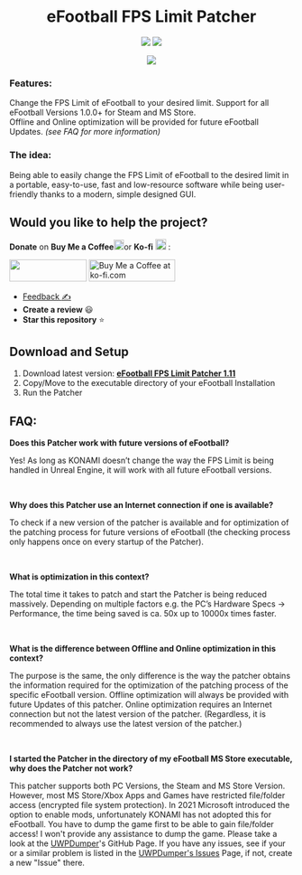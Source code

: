 <h1 align="center">eFootball FPS Limit Patcher</h1>

<p align="center">
	<a href="https://github.com/CadiLillian/eFootball-FPS-Limit-Patcher/releases"><img src="https://img.shields.io/github/v/release/CadiLillian/eFootball-FPS-Limit-Patcher?style=flat-square" /></a>
	<a href="https://github.com/CadiLillian/eFootball-FPS-Limit-Patcher/releases"><img src="https://img.shields.io/github/downloads/CadiLillian/eFootball-FPS-Limit-Patcher/total?style=flat-square" /></a>
</p>

<p align="center">
	<img src="https://user-images.githubusercontent.com/121774761/220712177-0e5cab0d-a939-4f65-8352-562f420165d0.gif" />
</p>

 ### **Features:**  
Change the FPS Limit of eFootball to your desired limit.
Support for all eFootball Versions 1.0.0+ for Steam and MS Store.  
Offline and Online optimization will be provided for future eFootball Updates. *(see FAQ for more information)*

### **The idea:**
Being able to easily change the FPS Limit of eFootball to the desired limit in a portable, easy-to-use, fast and low-resource software while being user-friendly thanks to a modern, simple designed GUI.

## Would you like to help the project?
**Donate** on **Buy Me a Coffee**<picture><source media="(prefers-color-scheme: dark)" srcset="https://user-images.githubusercontent.com/121774761/220084039-b7207cd6-274f-4f79-ba24-0f249952b37b.png" width="18" height="18"><source media="(prefers-color-scheme: light)" srcset="https://user-images.githubusercontent.com/121774761/220095148-bf1bcb49-cce3-4778-bc98-a4e70439b3e0.png" width="18" height="18"><img src="https://user-images.githubusercontent.com/121774761/220084039-b7207cd6-274f-4f79-ba24-0f249952b37b.png" width="18" height="18"></picture>or **Ko-fi** <picture><source media="(prefers-color-scheme: dark)" srcset="https://user-images.githubusercontent.com/121774761/220087102-62ca6cf1-4cc4-4831-89ef-3cf802f85528.png" width="18" height="18"><source media="(prefers-color-scheme: light)" srcset="https://user-images.githubusercontent.com/121774761/220130931-f5998cdc-567b-4e9a-8c55-3b0eb6fc3c5a.svg" width="19" height="19"><img src="https://user-images.githubusercontent.com/121774761/220087102-62ca6cf1-4cc4-4831-89ef-3cf802f85528.png" width="19px" height="19px"></picture> :    

<a href="https://www.buymeacoffee.com/cadilillian"><img src="https://user-images.githubusercontent.com/121774761/222795857-eb241eb3-7563-4871-9344-48183b35730e.png" width="137" height="39"></a>   <a href='https://ko-fi.com/cadilillian' target='_blank'><img style='border:0px;height:39px;' src='https://storage.ko-fi.com/cdn/kofi5.png?v=3' border='0' width="153" height="39" alt='Buy Me a Coffee at ko-fi.com' /></a> 
* [Feedback :writing_hand:](https://evoweb.uk/forums/efootball-2022.343)
* **Create a review** :smiley:
* **Star this repository** ⭐

## Download and Setup
1. Download latest version: [**eFootball FPS Limit Patcher 1.11**](https://www.github.com/CadiLillian/eFootball-FPS-Limit-Patcher/releases/download/1.11/eFootball-FPS-Limit-Patcher.exe)
2. Copy/Move to the executable directory of your eFootball Installation
3. Run the Patcher

## FAQ:

**Does this Patcher work with future versions of eFootball?**

Yes! As long as KONAMI doesn’t change the way the FPS Limit is being handled in Unreal Engine, it will work with all future eFootball versions.

<br>

**Why does this Patcher use an Internet connection if one is available?**

To check if a new version of the patcher is available and for optimization of the patching process for future versions of eFootball (the checking process only happens once on every startup of the Patcher).

<br>

**What is optimization in this context?**

The total time it takes to patch and start the Patcher is being reduced massively. Depending on multiple factors e.g. the PC’s Hardware Specs -> Performance, the time being saved is ca. 50x up to 10000x times faster.

<br>

**What is the difference between Offline and Online optimization in this context?**

The purpose is the same, the only difference is the way the patcher obtains the information required for the optimization of the patching process of the specific eFootball version.
Offline optimization will always be provided with future Updates of this patcher.
Online optimization requires an Internet connection but not the latest version of the patcher. (Regardless, it is recommended to always use the latest version of the patcher.)

<br>

**I started the Patcher in the directory of my eFootball MS Store executable, why does the Patcher not work?**

This patcher supports both PC Versions, the Steam and MS Store Version. However, most MS Store/Xbox Apps and Games have restricted file/folder access (encrypted file system protection). In 2021 Microsoft introduced the option to enable mods, unfortunately KONAMI has not adopted this for eFootball. You have to dump the game first to be able to gain file/folder access! I won't provide any assistance to dump the game. Please take a look at the [UWPDumper](https://github.com/Wunkolo/UWPDumper)'s GitHub Page. If you have any issues, see if your or a similar problem is listed in the [UWPDumper's Issues](https://github.com/Wunkolo/UWPDumper/issues) Page, if not, create a new "Issue" there.
